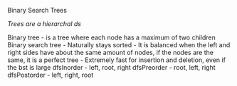 Binary Search Trees

*Trees are a hierarchal ds*

Binary tree 
    - is a tree where each node has a maximum of two children
Binary search tree
    - Naturally stays sorted
    - It is balanced when the left and right sides have about the same amount of nodes, if the nodes are the same, it is a perfect tree
    - Extremely fast for insertion and deletion, even if the bst is large
dfsInorder
    - left, root, right
dfsPreorder
    - root, left, right
dfsPostorder
    - left, right, root